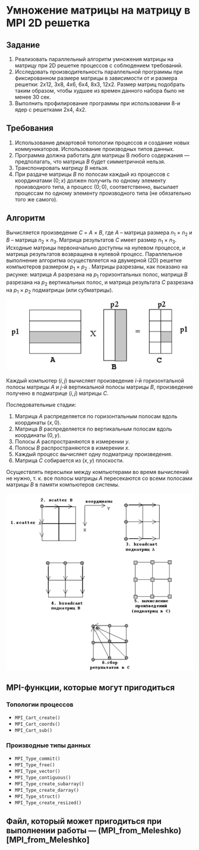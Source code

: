 # Умножение матрицы на матрицу в MPI 2D решетка

## Задание

1. Реализовать параллельный алгоритм умножения матрицы на матрицу при 2D решетке процессов с соблюдением требований.
2. Исследовать производительность параллельной программы при фиксированном размере матрицы в зависимости от и размера решетки: 2x12, 3x8, 4x6, 6x4, 8x3, 12x2. Размер матриц подобрать таким образом, чтобы худшее из времен данного набора было не менее 30 сек.
3. Выполнить профилирование программы при использовании 8-и ядер с решетками 2x4, 4x2.

## Требования

1. Использование декартовой топологии процессов и создание новых коммуникаторов. Использование производных типов данных.
2. Программа должна работать для матрицы B любого содержания — предполагать, что матрица $B$ будет симметричной нельзя.
3. Транспонировать матрицу $B$ нельзя.
4. При раздаче матрицы $B$ по полосам каждый из процессов с координатами $(0; x)$ должен получить по одному элементу производного типа, а процесс $(0;0)$, соответственно, высылает процессам по одному элементу производного типа (не обязательно того же самого).

## Алгоритм

Вычисляется произведение $С$ = $А$ × $В$, где $А$ – матрица размера $n_1$ × $n_2$ и $В$ – матрица $n_2$ × $n_3$. Матрица результатов $С$ имеет размер $n_1$ × $n_3$. Исходные матрицы первоначально доступны на нулевом процессе, и матрица результатов возвращена в нулевой процесс. Параллельное выполнение алгоритма осуществляется на двумерной (2D) решетке компьютеров размером $p_1$ × $p_2$ . Матрицы разрезаны, как показано на рисунке: матрица $А$ разрезана на $p_1$ горизонтальных полос, матрица $В$ разрезана на $p_2$ вертикальных полос, и матрица результата $C$ разрезана на $p_1$ × $p_2$ подматрицы (или субматрицы).

![image](image_1.jpg)

Каждый компьютер $(i, j)$ вычисляет произведение $i$-й горизонтальной полосы матрицы $A$ и $j$-й вертикальной полосы матрицы $B$, произведение получено в подматрице $(i, j)$ матрицы $C$.

Последовательные стадии:

1. Матрица $А$ распределяется по горизонтальным полосам вдоль координаты $(x, 0)$.
2. Матрица $B$ распределяется по вертикальным полосам вдоль координаты $(0, y)$.
3. Полосы $А$ распространяются в измерении $y$.
4. Полосы $B$ распространяются в измерении $х$.
5. Каждый процесс вычисляет одну подматрицу произведения.
6. Матрица $C$ собирается из $(x, y)$ плоскости.

Осуществлять пересылки между компьютерами во время вычислений не нужно, т. к. все полосы матрицы $А$ пересекаются со всеми полосами матрицы $B$ в памяти компьютеров системы.

![image](image_2.jpg)

## MPI-функции, которые могут пригодиться

### Топологии процессов
- `MPI_Cart_create()`
- `MPI_Cart_coords()`
- `MPI_Cart_sub()`

### Производные типы данных
- `MPI_Type_commit()`
- `MPI_Type_free()`
- `MPI_Type_vector()`
- `MPI_Type_contiguous()`
- `MPI_Type_create_subarray()`
- `MPI_Type_create_darray()`
- `MPI_Type_struct()`
- `MPI_Type_create_resized()`

## Файл, который может пригодиться при выполнении работы — (MPI_from_Meleshko)[MPI_from_Meleshko]
